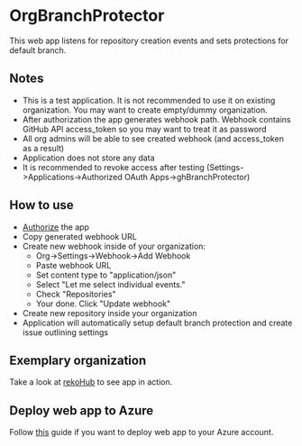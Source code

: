 # OrgBranchProtector
This web app listens for repository creation events and sets protections for default branch.

## Notes
* This is a test application. It is not recommended to use it on existing organization. You may want to create empty/dummy organization.
* After authorization the app generates webhook path. Webhook contains GitHub API access_token so you may want to treat it as password
* All org admins will be able to see created webhook (and access_token as a result)
* Application does not store any data
* It is recommended to revoke access after testing (Settings->Applications->Authorized OAuth Apps->ghBranchProtector)

## How to use
* [Authorize](https://ghbranchprotector.azurewebsites.net/authorize) the app
* Copy generated webhook URL
* Create new webhook inside of your organization:
    * Org->Settings->Webhook->Add Webhook
    * Paste webhook URL
    * Set content type to "application/json"
    * Select "Let me select individual events."
    * Check "Repositories"
    * Your done. Click "Update webhook"
* Create new repository inside your organization
* Application will automatically setup default branch protection and create issue outlining settings

## Exemplary organization
Take a look at [rekoHub](https://github.com/rekoHub) to see app in action.

## Deploy web app to Azure
Follow [this](https://docs.microsoft.com/en-us/azure/app-service/containers/quickstart-python?toc=%2Fpython%2Fazure%2FTOC.json&tabs=bash) guide if you want to deploy web app to your Azure account.
